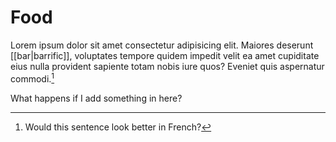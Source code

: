 # Food

Lorem ipsum dolor sit amet consectetur adipisicing elit. Maiores deserunt [[bar|barrific]], voluptates tempore quidem impedit velit ea amet cupiditate eius nulla provident sapiente totam nobis iure quos? Eveniet quis aspernatur commodi.[^1]

What happens if I add something in here? 

[^1]: Would this sentence look better in French?

